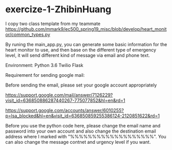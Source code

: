 # exercize-1-ZhibinHuang



I copy two class template from my teammate https://github.com/mmark9/ec500_spring19_misc/blob/develop/heart_monitor/common_types.py

By runing the main_app.py, you can generate some basic information for the heart monitor to use, and then base on the different type of emergency level, it will send different kind of message via email and phone text.


Environment: 
Python 3.6
Twilio
Flask


Requirement for sending google mail:

Before sending the email, please set your google account appropriately

https://support.google.com/mail/answer/7126229?visit_id=636850886287440267-775077852&hl=en&rd=1

https://support.google.com/accounts/answer/6010255?p=lsa_blocked&hl=en&visit_id=636850859255386124-2120851622&rd=1

Before you use the python code here, please change the email name and password into your own account and also change the destination email address where I marked with "%%%%%%%%%%%%%%%%%%%". You can also change the message contnet and urgency level if you want.

